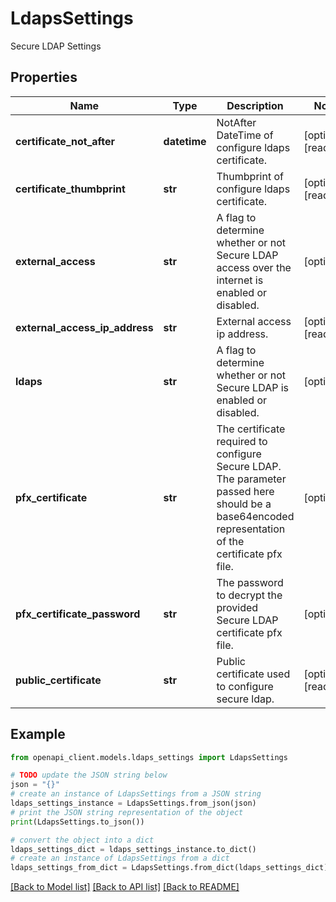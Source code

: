 # LdapsSettings

Secure LDAP Settings

## Properties

Name | Type | Description | Notes
------------ | ------------- | ------------- | -------------
**certificate_not_after** | **datetime** | NotAfter DateTime of configure ldaps certificate. | [optional] [readonly] 
**certificate_thumbprint** | **str** | Thumbprint of configure ldaps certificate. | [optional] [readonly] 
**external_access** | **str** | A flag to determine whether or not Secure LDAP access over the internet is enabled or disabled. | [optional] 
**external_access_ip_address** | **str** | External access ip address. | [optional] [readonly] 
**ldaps** | **str** | A flag to determine whether or not Secure LDAP is enabled or disabled. | [optional] 
**pfx_certificate** | **str** | The certificate required to configure Secure LDAP. The parameter passed here should be a base64encoded representation of the certificate pfx file. | [optional] 
**pfx_certificate_password** | **str** | The password to decrypt the provided Secure LDAP certificate pfx file. | [optional] 
**public_certificate** | **str** | Public certificate used to configure secure ldap. | [optional] [readonly] 

## Example

```python
from openapi_client.models.ldaps_settings import LdapsSettings

# TODO update the JSON string below
json = "{}"
# create an instance of LdapsSettings from a JSON string
ldaps_settings_instance = LdapsSettings.from_json(json)
# print the JSON string representation of the object
print(LdapsSettings.to_json())

# convert the object into a dict
ldaps_settings_dict = ldaps_settings_instance.to_dict()
# create an instance of LdapsSettings from a dict
ldaps_settings_from_dict = LdapsSettings.from_dict(ldaps_settings_dict)
```
[[Back to Model list]](../README.md#documentation-for-models) [[Back to API list]](../README.md#documentation-for-api-endpoints) [[Back to README]](../README.md)


